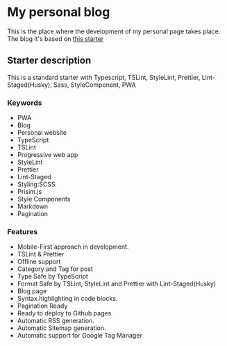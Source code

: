 # My personal blog
This is the place where the development of my personal page takes place.
The blog it's based on [this starter](https://github.com/mhadaily/gatsby-starter-typescript-power-blog)

## Starter description
This is a standard starter with Typescript, TSLint, StyleLint, Prettier, Lint-Staged(Husky), Sass, StyleComponent, PWA

### Keywords
  - PWA
  - Blog
  - Personal website
  - TypeScript
  - TSLint
  - Progressive web app
  - StyleLint
  - Prettier
  - Lint-Staged
  - Styling:SCSS
  - Prisim.js
  - Style Components
  - Markdown
  - Pagination

### Features
  - Mobile-First approach in development.
  - TSLint & Prettier
  - Offline support
  - Category and Tag for post
  - Type Safe by TypeScript
  - Format Safe by TSLint, StyleLint and Prettier with Lint-Staged(Husky)
  - Blog page
  - Syntax highlighting in code blocks.
  - Pagination Ready
  - Ready to deploy to Github pages
  - Automatic RSS generation.
  - Automatic Sitemap generation.
  - Automatic support for Google Tag Manager
